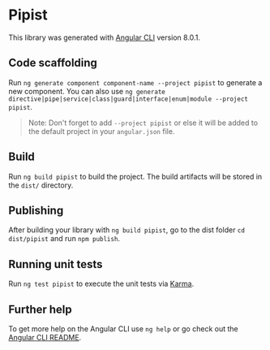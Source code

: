 # Pipist

This library was generated with [Angular CLI](https://github.com/angular/angular-cli) version 8.0.1.

## Code scaffolding

Run `ng generate component component-name --project pipist` to generate a new component. You can also use `ng generate directive|pipe|service|class|guard|interface|enum|module --project pipist`.
> Note: Don't forget to add `--project pipist` or else it will be added to the default project in your `angular.json` file. 

## Build

Run `ng build pipist` to build the project. The build artifacts will be stored in the `dist/` directory.

## Publishing

After building your library with `ng build pipist`, go to the dist folder `cd dist/pipist` and run `npm publish`.

## Running unit tests

Run `ng test pipist` to execute the unit tests via [Karma](https://karma-runner.github.io).

## Further help

To get more help on the Angular CLI use `ng help` or go check out the [Angular CLI README](https://github.com/angular/angular-cli/blob/master/README.md).
